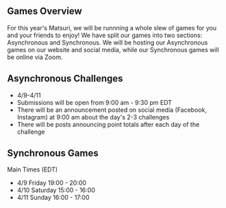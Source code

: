 

## Games Overview

For this year's Matsuri, we will be runnning a whole slew of games for you and your friends to enjoy!
We have split our games into two sections: Asynchronous and Synchronous. We will be hosting our Asynchronous games
on our website and social media, while our Synchronous games will be online via Zoom.


## Asynchronous Challenges
- 4/9-4/11
- Submissions will be open from 9:00 am - 9:30 pm EDT
- There will be an announcement posted on social media (Facebook, Instagram) at 9:00 am about the day's 2-3 challenges
- There will be posts announcing point totals after each day of the challenge


## Synchronous Games
Main Times (EDT)
- 4/9 Friday 19:00 - 20:00 
- 4/10 Saturday 15:00 - 16:00
- 4/11 Sunday 16:00 - 17:00 


